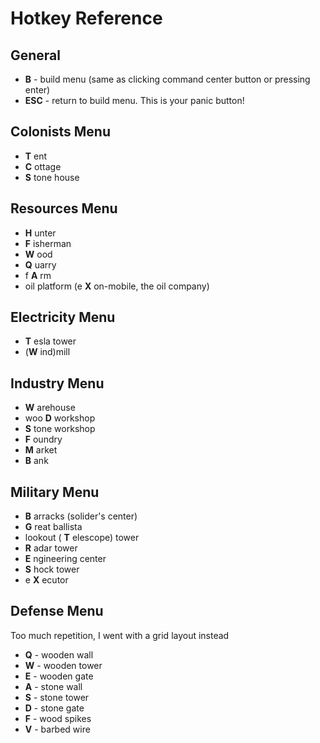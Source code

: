 # Hotkey Reference
## General
- __B__ - build menu (same as clicking command center button or pressing enter)
- __ESC__ - return to build menu. This is your panic button!
##  Colonists Menu
- __T__ ent
- __C__ ottage
- __S__ tone house
##  Resources Menu
- __H__ unter
- __F__ isherman
- __W__ ood
- __Q__ uarry
- f __A__ rm
- oil platform (e __X__ on-mobile, the oil company)
##  Electricity Menu
- __T__ esla tower
- (__W__ ind)mill
##  Industry Menu
- __W__ arehouse
- woo __D__ workshop
- __S__ tone workshop
- __F__ oundry
- __M__ arket
- __B__ ank
##  Military Menu
-  __B__ arracks (solider's center)
-  __G__ reat ballista
- lookout ( __T__ elescope) tower
-  __R__ adar tower
-  __E__ ngineering center
-  __S__ hock tower
- e __X__ ecutor
##  Defense Menu
Too much repetition, I went with a grid layout instead

- __Q__ - wooden wall
- __W__ - wooden tower
- __E__ - wooden gate
- __A__ - stone wall
- __S__ - stone tower
- __D__ - stone gate
- __F__ - wood spikes
- __V__ - barbed wire

